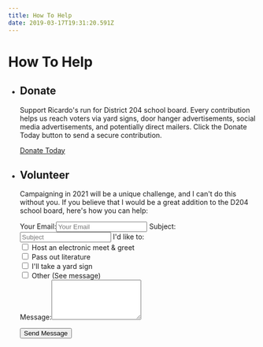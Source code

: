 ```yaml
---
title: How To Help
date: 2019-03-17T19:31:20.591Z
---
```


How To Help
===============

- Donate
  ---------------
  Support Ricardo's run for District 204 school board. Every contribution helps us reach voters via yard signs, door hanger advertisements, social media advertisements, and potentially direct mailers. Click the Donate Today button to send a secure contribution.

  <a className="button" href="https://secure.actblue.com/donate/ricardo-martinez-d204board">Donate Today</a>

- Volunteer
  ---------------
  Campaigning in 2021 will be a unique challenge, and I can't do this without you. If you believe that I would be a great addition to the D204 school board, here's how you can help:

  <div id="volunteer-form">
  <label htmlFor="email">Your Email:</label><input type="text" name="email" placeholder="Your Email"/>
  <label htmlFor="subject">Subject:</label><input type="text" name="subject" placeholder="Subject"/>
  <label htmlFor="options">I'd like to:</label><br/>
  <div id="volunteer-options">
    <div className="volunteer-option">
      <input type="checkbox" name="options" value="meet"/>
      <label htmlFor="meet">Host an electronic meet &amp; greet</label>
    </div>
    <div className="volunteer-option">
      <input type="checkbox" name="options" value="literature"/>
      <label htmlFor="literature">Pass out literature</label>
    </div>
    <div className="volunteer-option">
      <input type="checkbox" name="options" value="sign"/>
      <label htmlFor="sign">I'll take a yard sign</label>
    </div>
    <div className="volunteer-option">
      <input type="checkbox" name="options" value="other"/>
      <label htmlFor="other">Other (See message)</label>
    </div>
  </div>
  <label htmlFor="message">Message:</label><textarea name="message" rows="5"></textarea>
  </div>


  <button className="button">Send Message</button>